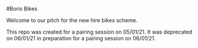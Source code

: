 #Boris Bikes

Welcome to our pitch for the new hire bikes scheme.

This repo was created for a pairing session on 05/01/21. It was deprecated on 06/01/21 in preparation for a pairing session on 06/01/21.
